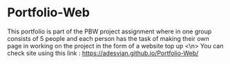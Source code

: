 # Portfolio-Web
This portfolio is part of the PBW project assignment where in one group consists of 5 people and each person has the task of making their own page in working on the project in the form of a website top up <\n>
You can check site using this link : https://adesvian.github.io/Portfolio-Web/

